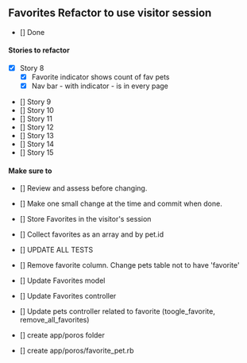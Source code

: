 ## Favorites Refactor to use visitor session
- [] Done

#### Stories to refactor
- [x] Story 8
  - [x] Favorite indicator shows count of fav pets
  - [x] Nav bar - with indicator - is in every page
- [] Story 9
- [] Story 10
- [] Story 11
- [] Story 12
- [] Story 13
- [] Story 14
- [] Story 15

#### Make sure to
- [] Review and assess before changing.
- [] Make one small change at the time and commit when done.
- [] Store Favorites in the visitor's session
- [] Collect favorites as an array and by pet.id
- [] UPDATE ALL TESTS
- [] Remove favorite column. Change pets table not to have 'favorite'

- [] Update Favorites model
- [] Update Favorites controller
- [] Update pets controller related to favorite (toogle_favorite, remove_all_favorites)
- [] create app/poros folder
- [] create app/poros/favorite_pet.rb